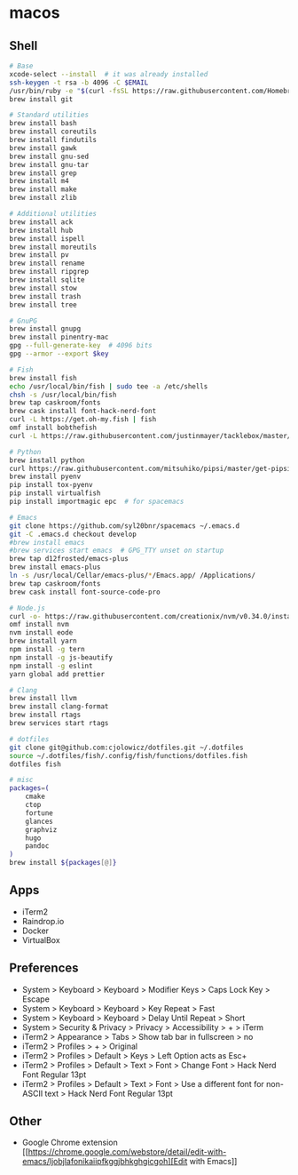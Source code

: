# macos

## Shell

```sh
# Base
xcode-select --install  # it was already installed
ssh-keygen -t rsa -b 4096 -C $EMAIL
/usr/bin/ruby -e "$(curl -fsSL https://raw.githubusercontent.com/Homebrew/install/master/install)"
brew install git

# Standard utilities
brew install bash
brew install coreutils
brew install findutils
brew install gawk
brew install gnu-sed
brew install gnu-tar
brew install grep
brew install m4
brew install make
brew install zlib

# Additional utilities
brew install ack
brew install hub
brew install ispell
brew install moreutils
brew install pv
brew install rename
brew install ripgrep
brew install sqlite
brew install stow
brew install trash
brew install tree

# GnuPG
brew install gnupg
brew install pinentry-mac
gpg --full-generate-key  # 4096 bits
gpg --armor --export $key

# Fish
brew install fish
echo /usr/local/bin/fish | sudo tee -a /etc/shells
chsh -s /usr/local/bin/fish
brew tap caskroom/fonts
brew cask install font-hack-nerd-font
curl -L https://get.oh-my.fish | fish
omf install bobthefish
curl -L https://raw.githubusercontent.com/justinmayer/tacklebox/master/tools/install.fish | fish

# Python
brew install python
curl https://raw.githubusercontent.com/mitsuhiko/pipsi/master/get-pipsi.py | python - --src git+https://github.com/mitsuhiko/pipsi.git#egg=pipsi
brew install pyenv
pip install tox-pyenv
pip install virtualfish
pip install importmagic epc  # for spacemacs

# Emacs
git clone https://github.com/syl20bnr/spacemacs ~/.emacs.d
git -C .emacs.d checkout develop
#brew install emacs
#brew services start emacs  # GPG_TTY unset on startup
brew tap d12frosted/emacs-plus
brew install emacs-plus
ln -s /usr/local/Cellar/emacs-plus/*/Emacs.app/ /Applications/
brew tap caskroom/fonts
brew cask install font-source-code-pro

# Node.js
curl -o- https://raw.githubusercontent.com/creationix/nvm/v0.34.0/install.sh | bash
omf install nvm
nvm install eode
brew install yarn
npm install -g tern
npm install -g js-beautify
npm install -g eslint
yarn global add prettier

# Clang
brew install llvm
brew install clang-format
brew install rtags
brew services start rtags

# dotfiles
git clone git@github.com:cjolowicz/dotfiles.git ~/.dotfiles
source ~/.dotfiles/fish/.config/fish/functions/dotfiles.fish
dotfiles fish

# misc
packages=(
    cmake
    ctop
    fortune
    glances
    graphviz
    hugo
    pandoc
)
brew install ${packages[@]}
```

## Apps

- iTerm2
- Raindrop.io
- Docker
- VirtualBox

## Preferences

- System > Keyboard > Keyboard > Modifier Keys > Caps Lock Key > Escape
- System > Keyboard > Keyboard > Key Repeat > Fast
- System > Keyboard > Keyboard > Delay Until Repeat > Short
- System > Security & Privacy > Privacy > Accessibility > + > iTerm
- iTerm2 > Appearance > Tabs > Show tab bar in fullscreen > no
- iTerm2 > Profiles > + > Original
- iTerm2 > Profiles > Default > Keys > Left Option acts as Esc+
- iTerm2 > Profiles > Default > Text > Font > Change Font > Hack Nerd Font Regular 13pt
- iTerm2 > Profiles > Default > Text > Font > Use a different font for non-ASCII text > Hack Nerd Font Regular 13pt

## Other

- Google Chrome extension [[https://chrome.google.com/webstore/detail/edit-with-emacs/ljobjlafonikaiipfkggjbhkghgicgoh][Edit with Emacs]]
